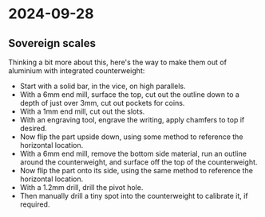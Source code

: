 # 2024-09-28

## Sovereign scales

Thinking a bit more about this, here's the way to make them out of aluminium with integrated counterweight:

 * Start with a solid bar, in the vice, on high parallels.
 * With a 6mm end mill, surface the top, cut out the outline down to a depth of just over 3mm, cut out pockets for coins.
 * With a 1mm end mill, cut out the slots.
 * With an engraving tool, engrave the writing, apply chamfers to top if desired.
 * Now flip the part upside down, using some method to reference the horizontal location.
 * With a 6mm end mill, remove the bottom side material, run an outline around the counterweight, and surface off the top of the counterweight.
 * Now flip the part onto its side, using the same method to reference the horizontal location.
 * With a 1.2mm drill, drill the pivot hole.
 * Then manually drill a tiny spot into the counterweight to calibrate it, if required.
